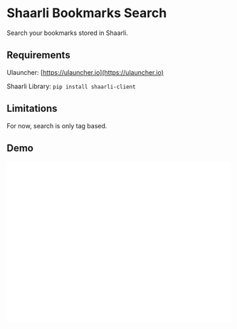 # Shaarli Bookmarks Search

Search your bookmarks stored in Shaarli.

## Requirements

Ulauncher: [https://ulauncher.io](https://ulauncher.io)

Shaarli Library: `pip install shaarli-client`

## Limitations

For now, search is only tag based.

## Demo

<img aligh="center" src="https://raw.githubusercontent.com/sebw/ulauncher-shaarli/master/demo.gif">
